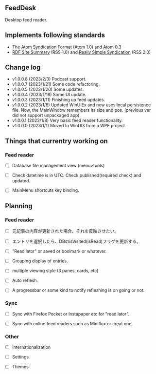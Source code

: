 ﻿## FeedDesk

Desktop feed reader.

## Implements following standards  

* [The Atom Syndication Format](https://tools.ietf.org/html/rfc4287) (Atom 1.0) and Atom 0.3
* [RDF Site Summary](https://www.w3.org/2001/09/rdfprimer/rss.html) (RSS 1.0) and [Really Simple Syndication](https://validator.w3.org/feed/docs/rss2.html) (RSS 2.0)


## Change log

* v1.0.0.8 (2023/2/3)
 Podcast support.
* v1.0.0.7 (2023/1/21)
 Some code refactoring.
* v1.0.0.5 (2023/1/20)
 Some updates.
* v1.0.0.4 (2023/1/18)
 Some UI update.
* v1.0.0.3 (2023/1/11)
 Finishing up feed updates.
* v1.0.0.2 (2023/1/8) 
 Updated WinUIEx and now uses local persistence file. Now, the MainWindow remembers its size and pos. (previous ver did not support unpackaged app)
* v1.0.0.1 (2023/1/8) 
 Very basic feed reader functionality. 
* v1.0.0.0 (2023/1/1) 
 Moved to WinUI3 from a WPF project. 

## Things that currentry working on

### Feed reader

- [ ] Database file management view (menu>tools)
- [ ] Check datetime is in UTC. Check published(required check) and updated.
- [ ] MainMenu shortcuts key binding.


## Planning

### Feed reader
- [ ] 元記事の内容が更新された場合、それを反映させたい。
- [ ] エントリを選択したら、DBのisVisited(isRead)フラグを更新する。
- [ ] "Read lator" or saved or boolmark or whatever.
- [ ] Grouping display of entries. 
- [ ] multiple viewing style (3 panes, cards, etc)
- [ ] Auto reflesh.
- [ ] A progressbar or some kind to notify refleshing is on going or not.


### Sync 
- [ ] Sync with Firefox Pocket or Instapaper etc for "read lator".
- [ ] Sync with online feed readers such as Miniflux or creat one.


### Other
- [ ] Internationalization
- [ ] Settings
- [ ] Themes



